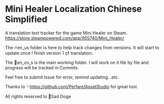 # Mini Healer Localization Chinese Simplified
A translation text tracker for the game Mini Healer on Steam. https://store.steampowered.com/app/955740/Mini_Healer/

The 🔥en_us folder is here to help track changes from versions. It will start to update once I finish version 1 of translation.

The 🏹en_cn_s is the main working folder. I will work on it file by file and progress will be tracked in Commits.

Feel free to submit Issue for error, remind updating...etc.


Thanks to ✨https://github.com/Perfare/AssetStudio for great tool.

All rights reserved to 💪Sad Doge
